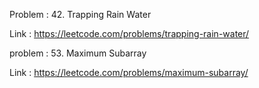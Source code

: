 Problem : 42. Trapping Rain Water

Link : https://leetcode.com/problems/trapping-rain-water/


problem : 53. Maximum Subarray

Link : https://leetcode.com/problems/maximum-subarray/
